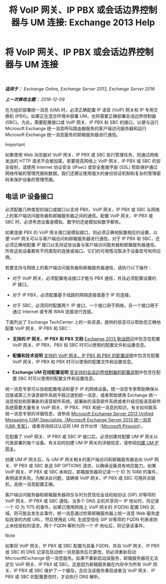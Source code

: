 ﻿---
title: '将 VoIP 网关、IP PBX 或会话边界控制器与 UM 连接: Exchange 2013 Help'
TOCTitle: 将 VoIP 网关、IP PBX 或会话边界控制器与 UM 连接
ms:assetid: a7cecf59-b93a-413b-bb88-29f2669ef2cf
ms:mtpsurl: https://technet.microsoft.com/zh-cn/library/Bb124084(v=EXCHG.150)
ms:contentKeyID: 50556633
ms.date: 01/11/2018
mtps_version: v=EXCHG.150
ms.translationtype: HT
---

# 将 VoIP 网关、IP PBX 或会话边界控制器与 UM 连接

 

_**适用于：** Exchange Online, Exchange Server 2013, Exchange Server 2016_

_**上一次修改主题：** 2016-12-09_

在为组织部署统一消息 (UM) 时，必须正确配置 IP 语音 (VoIP) 网关和 IP 专用交换机 (PBX)。如果正在混合环境中部署 UM，也将需要正确部署会话边界控制器 (SBC)。为此，需要配置接口或 VoIP 网关、IP PBX 和 SBC 的接口，以便与运行 Microsoft Exchange 统一消息呼叫路由器服务的客户端访问服务器和运行 Microsoft Exchange 统一消息服务的邮箱服务器进行通信。

> [!IMPORTANT]  
> 如果使用 Web 浏览器对 VoIP 网关、IP PBX 或 SBC 执行管理任务，则通过网络发送的 HTTP 请求不会被加密。若要提高网络上 VoIP 网关、IP PBX 或 SBC 的安全级别，请使用 Internet 协议安全 (IPsec) 或安全套接字层 (SSL) 帮助保护通过网络传输的管理凭据和数据。我们还建议使用强大的身份验证机制和复杂的管理密码来保护设备的管理凭据。


## 电话 IP 设备接口

必须配置几种类型的端口或接口以支持 PBX、VoIP 网关、IP PBX 或 SBC 与网络上的客户端访问服务器和邮箱服务器之间的通信。配置 VoIP 网关、IP PBX 或 SBC 时，必须考虑设备是模拟、数字的还是模拟和数字都有。

如果连接 PBX 的 VoIP 网关接口是模拟接口，则必须正确地配置相应的设置，以便 VoIP 网关可以与客户端访问和邮箱服务器进行通信。对于 IP PBX 和 SBC，还必须正确地配置 IP 接口以支持这些设备与客户端访问服务器和邮箱服务器通信。所有这些设备都有不同类型的连接或端口，它们的可用情况取决于设备型号和供应商。

若要支持与网络上的客户端访问服务器和邮箱服务器通信，请执行以下操作：

  - 对于 VoIP 网关，必须配置电话接口才能与 PBX 通信，并且必须配置设置的 IP 接口。

  - 对于 IP PBX，必须配置基于线路的网络连接或基于 IP 的连接。

  - 对于 SBC，必须同时配置两个 IP 接口，一个接口用于网络，另一个接口用于通过 Internet 或专用 WAN 连接进行连接。

下面列出了 Exchange TechCenter 上的一些资源，提供的信息可以帮助您正确地配置 VoIP 网关、IP PBX 和 SBC：

  - **支持的 IP 网关、IP PBX 和 PBX 文档** [Exchange 2013 电话顾问](https://technet.microsoft.com/zh-cn/library/ee364753(v=exchg.150))中包含在配置 VoIP 网关、IP PBX、PBX 和 SBC 时可以使用的配置文件和设置信息。

  - **配置和技术说明** [支持的 VoIP 网关、IP PBX 和 PBX 的配置说明](https://docs.microsoft.com/zh-cn/exchange/voice-mail-unified-messaging/telephone-system-integration-with-um/configuration-notes-for-voip-gateways)中包含在配置 VoIP 网关、IP PBX 和 PBX 时可以使用的配置文件和设置信息。

  - **Exchange UM 在线配置说明** [受支持的会话边界控制器的配置说明](https://technet.microsoft.com/zh-cn/library/jj673565(v=exchg.150))中包含在配置 SBC 时可以使用的配置文件和设置信息。

统一消息专家可以协助配置电话和基于 IP 的网络设备。统一消息专家帮助确保从旧版或第三方语音邮件系统平稳过渡到统一消息，或者帮助使用 Exchange 统一消息规划和部署新的语音邮件系统。部署新的语音邮件系统或者升级旧版语音邮件系统需要大量有关 VoIP 网关、IP PBX、PBX 和统一消息的知识。有关如何联系统一消息专家的详细信息，请参阅 [Microsoft Exchange Server 2013 Unified Messaging (UM) Specialists（Microsoft Exchange Server 2013 统一消息 (UM) 专家）](http://go.microsoft.com/fwlink/p/?linkid=262708)，或者咨询经过认证的 UM 合作伙伴（[Microsoft Pinpoint](https://go.microsoft.com/fwlink/p/?linkid=261951)）。

在配置了 VoIP 网关、IP PBX 或 SBC IP 接口后，必须创建并配置 UM IP 网关以代表部署的每个设备。有关如何创建 UM IP 网关的详细信息，请参阅[创建 UM IP 网关](https://technet.microsoft.com/zh-cn/library/aa998045(v=exchg.150))。

创建 UM IP 网关后，与 UM IP 网关相关的客户端访问和邮箱服务器会向 VoIP 网关、IP PBX 或 SBC 发送 SIP OPTIONS 请求，以确保设备具有响应能力。如果 VoIP 网关、IP PBX 或 SBC 未响应，邮箱服务器将记录一个 ID 为 1088 的事件，表明请求失败。为解决此问题，请确保 VoIP 网关、IP PBX 或 SBC 可用并且联机，且统一消息配置正确。

客户端访问服务器和邮箱服务器将仅与列为受信任会话初始协议 (SIP) 对等项的 VoIP 网关、IP PBX 或 SBC 通信。当多个 DNS 主机共享同一 IP 地址时，将记录一个 ID 为 1175 的事件。如果已使用网络上 VoIP 网关的 (FQDN) 配置 DNS 区域，则可能会发生此事件。统一消息通过检索邮箱服务器上统一消息 Web 服务虚拟目录的内部 URL，然后使用此 URL 生成受信任 SIP 对等项的 FQDN 列表来防止未经授权的请求。两个 FQDN 解析为同一个 IP 地址后，将记录该事件。

> [!NOTE]  
> 如果将 VoIP 网关、IP PBX 或 SBC 配置为具备 FQDN，并且 VoIP 网关、IP PBX 或 SBC 的 DNS 记录在启动统一消息服务后已更改，则必须重新启动 MicrosoftExchange 统一消息服务。如果不重新启动该服务，邮箱服务器将无法定位 VoIP 网关、IP PBX 或 SBC。这是因为邮箱服务器在内存中为所有 VoIP 网关、IP PBX 或 SBC 维护了一个缓存，且仅当该服务重启或者当 VoIP 网关、IP PBX 或 SBC 的配置更改时，才会执行 DNS 解析。

